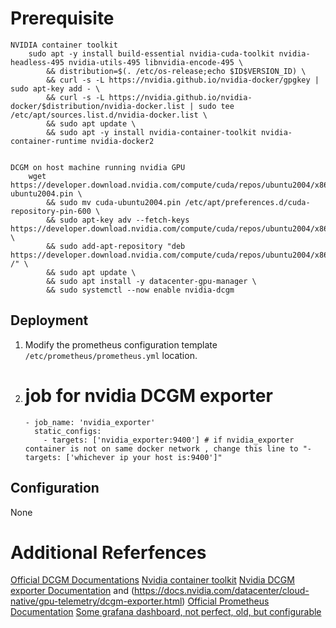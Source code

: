 # Prerequisite

    NVIDIA container toolkit
        sudo apt -y install build-essential nvidia-cuda-toolkit nvidia-headless-495 nvidia-utils-495 libnvidia-encode-495 \
            && distribution=$(. /etc/os-release;echo $ID$VERSION_ID) \
            && curl -s -L https://nvidia.github.io/nvidia-docker/gpgkey | sudo apt-key add - \
            && curl -s -L https://nvidia.github.io/nvidia-docker/$distribution/nvidia-docker.list | sudo tee /etc/apt/sources.list.d/nvidia-docker.list \
            && sudo apt update \
            && sudo apt -y install nvidia-container-toolkit nvidia-container-runtime nvidia-docker2 


    DCGM on host machine running nvidia GPU 
        wget https://developer.download.nvidia.com/compute/cuda/repos/ubuntu2004/x86_64/cuda-ubuntu2004.pin \
            && sudo mv cuda-ubuntu2004.pin /etc/apt/preferences.d/cuda-repository-pin-600 \
            && sudo apt-key adv --fetch-keys https://developer.download.nvidia.com/compute/cuda/repos/ubuntu2004/x86_64/7fa2af80.pub \
            && sudo add-apt-repository "deb https://developer.download.nvidia.com/compute/cuda/repos/ubuntu2004/x86_64/ /" \
            && sudo apt update \
            && sudo apt install -y datacenter-gpu-manager \
            && sudo systemctl --now enable nvidia-dcgm

## Deployment

1. Modify the prometheus configuration template  `/etc/prometheus/prometheus.yml` location.
2.  # job for nvidia DCGM exporter
        - job_name: 'nvidia_exporter'
          static_configs:
            - targets: ['nvidia_exporter:9400'] # if nvidia_exporter container is not on same docker network , change this line to "- targets: ['whichever ip your host is:9400']"

## Configuration

None

# Additional Referfences
[Official DCGM Documentations](https://github.com/NVIDIA/DCGM)
[Nvidia container toolkit](https://docs.nvidia.com/datacenter/cloud-native/container-toolkit/install-guide.html#install-guide)
[Nvidia DCGM exporter Documentation](https://github.com/NVIDIA/dcgm-exporter) and (https://docs.nvidia.com/datacenter/cloud-native/gpu-telemetry/dcgm-exporter.html)
[Official Prometheus Documentation](https://prometheus.io/docs/introduction/overview/)
[Some grafana dashboard, not perfect, old, but configurable](https://grafana.com/grafana/dashboards/11578)